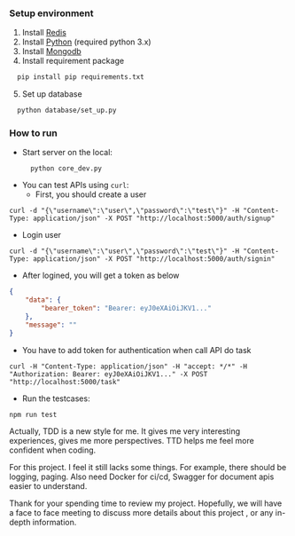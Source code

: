 ### Setup environment
1. Install [Redis](https://redis.io/docs/getting-started/installation/)
2. Install [Python](https://www.python.org/downloads/) (required python 3.x)
3. Install [Mongodb](https://www.mongodb.com/docs/manual/installation/)
4. Install requirement package
  ```sh
    pip install pip requirements.txt
  ```
5. Set up database
  ```sh
    python database/set_up.py
  ```

### How to run
- Start server on the local:
  ```
    python core_dev.py
  ```
- You can test APIs using `curl`:
  - First, you should create a user 
```cosole
curl -d "{\"username\":\"user\",\"password\":\"test\"}" -H "Content-Type: application/json" -X POST "http://localhost:5000/auth/signup"
```
  - Login user
```cosole
curl -d "{\"username\":\"user\",\"password\":\"test\"}" -H "Content-Type: application/json" -X POST "http://localhost:5000/auth/signin"
```
  - After logined, you will get a token as below
```json
{
    "data": {
        "bearer_token": "Bearer: eyJ0eXAiOiJKV1..."
    },
    "message": ""
}
```
   -  You have to add token for authentication when call API do task
```cosole
curl -H "Content-Type: application/json" -H "accept: */*" -H "Authorization: Bearer: eyJ0eXAiOiJKV1..." -X POST "http://localhost:5000/task"
```
- Run the testcases:
```cosole
npm run test
```
Actually, TDD is a new style for me. It gives me very interesting experiences, gives me more perspectives. TTD helps me feel more confident when coding.

For this project. I feel it still lacks some things. For example, there should be logging, paging. Also need Docker for ci/cd, Swagger for document apis easier to understand.

Thank for your spending time to review my project. Hopefully, we will have a face to face meeting to discuss more details about this project , or any in-depth information.

